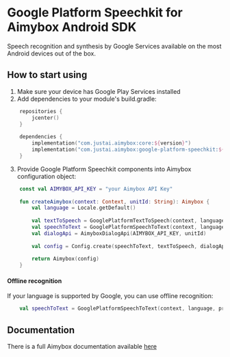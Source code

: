 # Google Platform Speechkit for Aimybox Android SDK

Speech recognition and synthesis by Google Services available on the most Android devices out of the box.

## How to start using

1. Make sure your device has Google Play Services installed
2. Add dependencies to your module's build.gradle:
```kotlin
    repositories {
        jcenter()
    }
    
    dependencies {
        implementation("com.justai.aimybox:core:${version}")
        implementation("com.justai.aimybox:google-platform-speechkit:${version}")
    }
```
3. Provide Google Platform Speechkit components into Aimybox configuration object:
```kotlin
    const val AIMYBOX_API_KEY = "your Aimybox API Key"
    
    fun createAimybox(context: Context, unitId: String): Aimybox {
        val language = Locale.getDefault()
    
        val textToSpeech = GooglePlatformTextToSpeech(context, language)
        val speechToText = GooglePlatformSpeechToText(context, language)
        val dialogApi = AimyboxDialogApi(AIMYBOX_API_KEY, unitId)
        
        val config = Config.create(speechToText, textToSpeech, dialogApi)
    
        return Aimybox(config)
    }
```

#### Offline recognition
If your language is supported by Google, you can use offline recognition:
```kotlin
    val speechToText = GooglePlatformSpeechToText(context, language, preferOffline = true)
```

## Documentation

There is a full Aimybox documentation available [here](https://help.aimybox.com)
